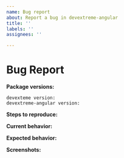 ```yaml
---
name: Bug report
about: Report a bug in devextreme-angular
title: ''
labels: ''
assignees: ''

---
```


<!-- *************************************************************************************************
To reduce the time it takes to process issues, search opened and closed tickets in our support center (https://www.devexpress.com/Support/Center/Question/List/1) before you submit a new issue. The tickets can contain resolutions, workarounds, or information about fixes.

You can also find information that can help you to resolve the issue in the following resources:

    - https://github.com/DevExpress/devextreme-angular/blob/master/README.md
    - https://js.devexpress.com/Documentation/Guide/Getting_Started/Widget_Basics_-_Angular/
******************************************************************************************************* -->

# Bug Report

<!-- Please provide the following information -->

**Package versions:**

    devexteme version:
    devextreme-angular version:

**Steps to reproduce:**
<!-- Provide a sample application that illustrates the bug if possible. You can use the following services: 
    - GitHub
    - StackBlitz (https://stackblitz.com/edit/angular-c2djgn)
    - Plunker (http://next.plnkr.co/edit/XuAPDd?preview)
-->

**Current behavior:**
<!-- Describe how the bug manifests. -->

**Expected behavior:**
<!-- Describe what you expect to happen. -->

**Screenshots:**
<!-- Add screenshots that demonstrate your problem if possible. -->
